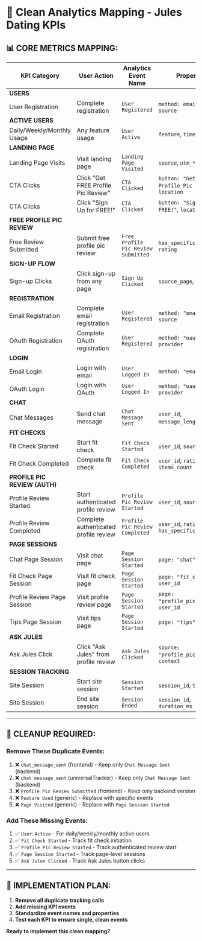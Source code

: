 # 🎯 Clean Analytics Mapping - Jules Dating KPIs

## 📊 **CORE METRICS MAPPING:**

| **KPI Category** | **User Action** | **Analytics Event Name** | **Properties** | **Source** |
|---|---|---|---|---|
| **USERS** |
| User Registration | Complete registration | `User Registered` | `method: email/oauth`, `source` | Backend |
| **ACTIVE USERS** |
| Daily/Weekly/Monthly Usage | Any feature usage | `User Active` | `feature`, `timestamp` | Backend |
| **LANDING PAGE** |
| Landing Page Visits | Visit landing page | `Landing Page Visited` | `source`, `utm_*` | Frontend |
| CTA Clicks | Click "Get FREE Profile Pic Review" | `CTA Clicked` | `button: "Get FREE Profile Pic Review"`, `location` | Frontend |
| CTA Clicks | Click "Sign Up for FREE!" | `CTA Clicked` | `button: "Sign Up for FREE!"`, `location` | Frontend |
| **FREE PROFILE PIC REVIEW** |
| Free Review Submitted | Submit free profile pic review | `Free Profile Pic Review Submitted` | `has_specific_question`, `rating` | Backend |
| **SIGN-UP FLOW** |
| Sign-up Clicks | Click sign-up from any page | `Sign Up Clicked` | `source_page`, `context` | Frontend |
| **REGISTRATION** |
| Email Registration | Complete email registration | `User Registered` | `method: "email"`, `source` | Backend |
| OAuth Registration | Complete OAuth registration | `User Registered` | `method: "oauth"`, `provider` | Backend |
| **LOGIN** |
| Email Login | Login with email | `User Logged In` | `method: "email"` | Backend |
| OAuth Login | Login with OAuth | `User Logged In` | `method: "oauth"`, `provider` | Backend |
| **CHAT** |
| Chat Messages | Send chat message | `Chat Message Sent` | `user_id`, `message_length`, `intent` | Backend |
| **FIT CHECKS** |
| Fit Check Started | Start fit check | `Fit Check Started` | `user_id`, `source` | Frontend |
| Fit Check Completed | Complete fit check | `Fit Check Completed` | `user_id`, `rating`, `items_count` | Backend |
| **PROFILE PIC REVIEW (AUTH)** |
| Profile Review Started | Start authenticated profile review | `Profile Pic Review Started` | `user_id`, `source` | Frontend |
| Profile Review Completed | Complete authenticated profile review | `Profile Pic Review Completed` | `user_id`, `rating`, `has_specific_question` | Backend |
| **PAGE SESSIONS** |
| Chat Page Session | Visit chat page | `Page Session Started` | `page: "chat"`, `user_id` | Frontend |
| Fit Check Page Session | Visit fit check page | `Page Session Started` | `page: "fit_check"`, `user_id` | Frontend |
| Profile Review Page Session | Visit profile review page | `Page Session Started` | `page: "profile_pic_review"`, `user_id` | Frontend |
| Tips Page Session | Visit tips page | `Page Session Started` | `page: "tips"`, `user_id` | Frontend |
| **ASK JULES** |
| Ask Jules Click | Click "Ask Jules" from profile review | `Ask Jules Clicked` | `source: "profile_pic_review"`, `context` | Frontend |
| **SESSION TRACKING** |
| Site Session | Start site session | `Session Started` | `session_id`, `timestamp` | Frontend |
| Site Session | End site session | `Session Ended` | `session_id`, `duration_ms` | Frontend |

---

## 🧹 **CLEANUP REQUIRED:**

### **Remove These Duplicate Events:**
1. ❌ `chat_message_sent` (frontend) - Keep only `Chat Message Sent` (backend)
2. ❌ `chat message_sent` (universalTracker) - Keep only `Chat Message Sent` (backend)  
3. ❌ `Profile Pic Review Submitted` (frontend) - Keep only backend version
4. ❌ `Feature Used` (generic) - Replace with specific events
5. ❌ `Page Visited` (generic) - Replace with `Page Session Started`

### **Add These Missing Events:**
1. ✅ `User Active` - For daily/weekly/monthly active users
2. ✅ `Fit Check Started` - Track fit check initiation
3. ✅ `Profile Pic Review Started` - Track authenticated review start
4. ✅ `Page Session Started` - Track page-level sessions
5. ✅ `Ask Jules Clicked` - Track Ask Jules button clicks

---

## 🎯 **IMPLEMENTATION PLAN:**

1. **Remove all duplicate tracking calls**
2. **Add missing KPI events**
3. **Standardize event names and properties**
4. **Test each KPI to ensure single, clean events**

**Ready to implement this clean mapping?**
